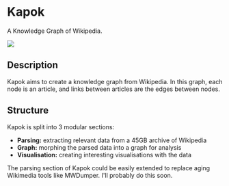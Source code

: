 
# Kapok

A Knowledge Graph of Wikipedia.

![](https://raw.github.com/aaasen/kapok/master/demo/anarchism.png)

## Description

Kapok aims to create a knowledge graph from Wikipedia.
In this graph, each node is an article, and links between articles are the
edges between nodes.

## Structure

Kapok is split into 3 modular sections:

 - **Parsing:** extracting relevant data from a 45GB archive of Wikipedia
 - **Graph:** morphing the parsed data into a graph for analysis
 - **Visualisation:** creating interesting visualisations with the data

The parsing section of Kapok could be easily extended to replace aging
Wikimedia tools like MWDumper. I'll probably do this soon.
